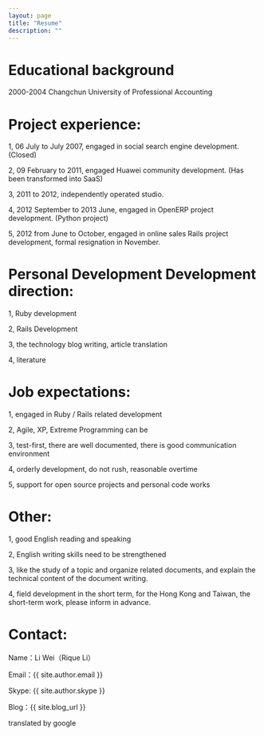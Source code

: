 ```yaml
---
layout: page
title: "Resume"
description: ""
---
```


# Educational background

2000-2004 Changchun University of Professional Accounting


# Project experience: 


1, 06 July to July 2007, engaged in social search engine development. (Closed) 

2, 09 February to 2011, engaged Huawei community development. (Has been transformed into SaaS) 

3, 2011 to 2012, independently operated studio. 

4, 2012 September to 2013 June, engaged in OpenERP project development. (Python project) 

5, 2012 from June to October, engaged in online sales Rails project development, formal resignation in November. 


# Personal Development Development direction: 

1, Ruby development 

2, Rails Development 

3, the technology blog writing, article translation 

4, literature 


# Job expectations: 

1, engaged in Ruby / Rails related development 

2, Agile, XP, Extreme Programming can be 

3, test-first, there are well documented, there is good communication environment 

4, orderly development, do not rush, reasonable overtime 

5, support for open source projects and personal code works 


# Other: 

1, good English reading and speaking 

2, English writing skills need to be strengthened 

3, like the study of a topic and organize related documents, and explain the technical content of the document writing. 

4, field development in the short term, for the Hong Kong and Taiwan, the short-term work, please inform in advance.


# Contact:

Name：Li Wei（Rique Li）

Email：{{ site.author.email }}

Skype: {{ site.author.skype }}

Blog：{{ site.blog_url }}

translated by google
